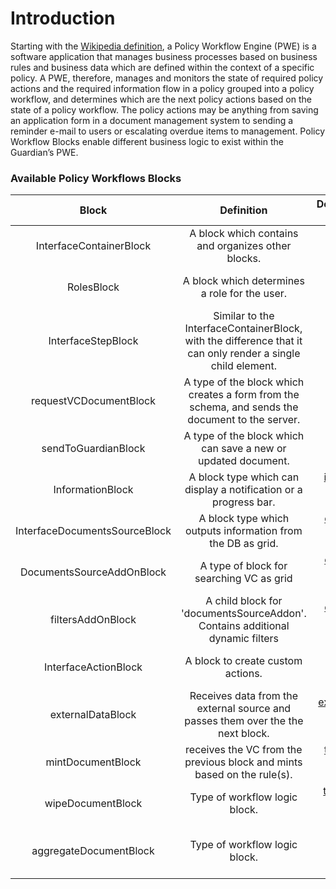 # Introduction

Starting with the [Wikipedia definition](https://en.wikipedia.org/wiki/Workflow\_engine), a Policy Workflow Engine (PWE) is  a software application that manages business processes based on business rules and business data which are defined within the context of a specific policy. A PWE, therefore, manages and monitors the state of required policy actions and the required information flow in a policy grouped into a policy workflow, and determines which are the next policy actions based on the state of a policy workflow. The policy actions may be anything from saving an application form in a document management system to sending a reminder e-mail to users or escalating overdue items to management. Policy Workflow Blocks enable different business logic to exist within the Guardian’s PWE.

### Available Policy Workflows Blocks

|             Block             |                                                  Definition                                                 |                               Documentation Link                               |
| :---------------------------: | :---------------------------------------------------------------------------------------------------------: | :----------------------------------------------------------------------------: |
|    InterfaceContainerBlock    |                              A block which contains and organizes other blocks.                             |      [container-workflow-block.md](container-workflow-block.md "mention")      |
|           RolesBlock          |                                A block which determines a role for the user.                                |          [roles-workflow-block.md](roles-workflow-block.md "mention")          |
|       InterfaceStepBlock      | Similar to the InterfaceContainerBlock, with the difference that it can only render a single child element. |           [step-workflow-block.md](step-workflow-block.md "mention")           |
|     requestVCDocumentBlock    |       A type of the block which creates a form from the schema, and sends the document to the server.       |        [request-workflow-block.md](request-workflow-block.md "mention")        |
|      sendToGuardianBlock      |                        A type of the block which can save a new or updated document.                        |           [send-workflow-block.md](send-workflow-block.md "mention")           |
|        InformationBlock       |                       A block type which can display a notification or a progress bar.                      |    [information-workflow-block.md](information-workflow-block.md "mention")    |
| InterfaceDocumentsSourceBlock |                         A block type which outputs information from the DB as grid.                         |      [documents-workflow-block.md](documents-workflow-block.md "mention")      |
|   DocumentsSourceAddOnBlock   |                                   A type of block for searching VC as grid                                  |    [documents-workflow-block-1.md](documents-workflow-block-1.md "mention")    |
|       filtersAddOnBlock       |                A child block for 'documentsSourceAddon'. Contains additional dynamic filters                |    [documents-workflow-block-2.md](documents-workflow-block-2.md "mention")    |
|      InterfaceActionBlock     |                                      A block to create custom actions.                                      |         [action-workflow-block.md](action-workflow-block.md "mention")         |
|       externalDataBlock       |               Receives data from the external source and passes them over the the next block.               |  [external-data-workflow-block.md](external-data-workflow-block.md "mention")  |
|       mintDocumentBlock       |                   receives the VC from the previous block and mints based on the rule(s).                   |     [token-mint-workflow-block.md](token-mint-workflow-block.md "mention")     |
|       wipeDocumentBlock       |                                        Type of workflow logic block.                                        |     [token-wipe-workflow-block.md](token-wipe-workflow-block.md "mention")     |
|     aggregateDocumentBlock    |                                        Type of workflow logic block.                                        | [aggregate-data-workflow-block.md](aggregate-data-workflow-block.md "mention") |
